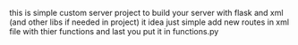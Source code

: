 this is simple custom server project to build your server with flask and xml (and other libs if needed in project)
it idea just simple
add new routes in xml file with thier functions and last you put it in functions.py 
